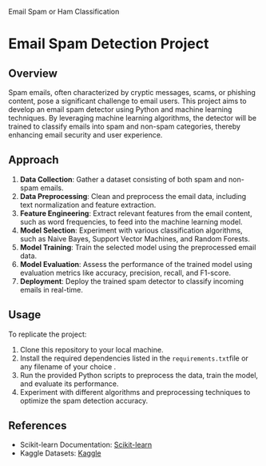 
Email Spam or Ham Classification
# Email Spam Detection Project

## Overview
Spam emails, often characterized by cryptic messages, scams, or phishing content, pose a significant challenge to email users. This project aims to develop an email spam detector using Python and machine learning techniques. By leveraging machine learning algorithms, the detector will be trained to classify emails into spam and non-spam categories, thereby enhancing email security and user experience.

## Approach
1. **Data Collection**: Gather a dataset consisting of both spam and non-spam emails.
2. **Data Preprocessing**: Clean and preprocess the email data, including text normalization and feature extraction.
3. **Feature Engineering**: Extract relevant features from the email content, such as word frequencies, to feed into the machine learning model.
4. **Model Selection**: Experiment with various classification algorithms, such as Naive Bayes, Support Vector Machines, and Random Forests.
5. **Model Training**: Train the selected model using the preprocessed email data.
6. **Model Evaluation**: Assess the performance of the trained model using evaluation metrics like accuracy, precision, recall, and F1-score.
7. **Deployment**: Deploy the trained spam detector to classify incoming emails in real-time.

## Usage
To replicate the project:
1. Clone this repository to your local machine.
2. Install the required dependencies listed in the `requirements.txt`file or any filename of your choice .
3. Run the provided Python scripts to preprocess the data, train the model, and evaluate its performance.
4. Experiment with different algorithms and preprocessing techniques to optimize the spam detection accuracy.

## References
- Scikit-learn Documentation: [Scikit-learn](https://scikit-learn.org/stable/documentation.html)
- Kaggle Datasets: [Kaggle](https://www.kaggle.com/datasets)
